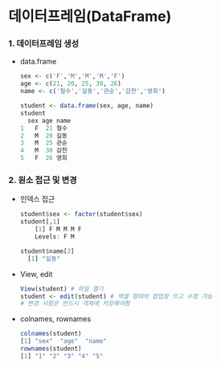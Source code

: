 # 데이터프레임(DataFrame)

### 1. 데이터프레임 생성

- data.frame

  ```R
  sex <- c('F','M','M','M','F')
  age <- c(21, 20, 25, 30, 26)
  name <- c('철수','길동','관순','감찬','영희')
  
  student <- data.frame(sex, age, name)
  student
    sex age name
  1   F  21 철수
  2   M  20 길동
  3   M  25 관순
  4   M  30 감찬
  5   F  26 영희
  ```

### 2. 원소 접근 및 변경

- 인덱스 접근

  ```R
  student$sex <- factor(student$sex)
  student[,1]
      [1] F M M M F
      Levels: F M
  
  student$name[2]
  	[1] "길동"
  ```

- View, edit

  ```R
  View(student) # 파일 열기
  student <- edit(student) # 엑셀 형태의 팝업창 뜨고 수정 가능
  # 변경 사항은 반드시 객체에 저장해야함
  ```

- colnames, rownames

  ```R
  colnames(student)
  [1] "sex"  "age"  "name"
  rownames(student)
  [1] "1" "2" "3" "4" "5"
  ```

  